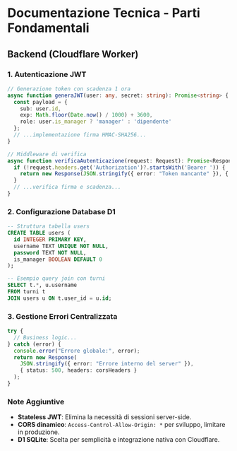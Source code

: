 # Documentazione Tecnica - Parti Fondamentali

## **Backend (Cloudflare Worker)**

### **1. Autenticazione JWT**

```typescript
// Generazione token con scadenza 1 ora
async function generaJWT(user: any, secret: string): Promise<string> {
  const payload = {
    sub: user.id,
    exp: Math.floor(Date.now() / 1000) + 3600,
    role: user.is_manager ? 'manager' : 'dipendente'
  };
  // ...implementazione firma HMAC-SHA256...
}

// Middleware di verifica
async function verificaAutenticazione(request: Request): Promise<Response | null> {
  if (!request.headers.get('Authorization')?.startsWith('Bearer ')) {
    return new Response(JSON.stringify({ error: "Token mancante" }), { status: 401 });
  }
  // ...verifica firma e scadenza...
}
```

### **2. Configurazione Database D1**

```sql
-- Struttura tabella users
CREATE TABLE users (
  id INTEGER PRIMARY KEY,
  username TEXT UNIQUE NOT NULL,
  password TEXT NOT NULL,
  is_manager BOOLEAN DEFAULT 0
);
```

```sql
-- Esempio query join con turni
SELECT t.*, u.username
FROM turni t
JOIN users u ON t.user_id = u.id;
```

### **3. Gestione Errori Centralizzata**

```typescript
try {
  // Business logic...
} catch (error) {
  console.error("Errore globale:", error);
  return new Response(
    JSON.stringify({ error: "Errore interno del server" }),
    { status: 500, headers: corsHeaders }
  );
}
```

### **Note Aggiuntive**

- **Stateless JWT**: Elimina la necessità di sessioni server-side.
- **CORS dinamico**: `Access-Control-Allow-Origin: *` per sviluppo, limitare in produzione.
- **D1 SQLite**: Scelta per semplicità e integrazione nativa con Cloudflare.

